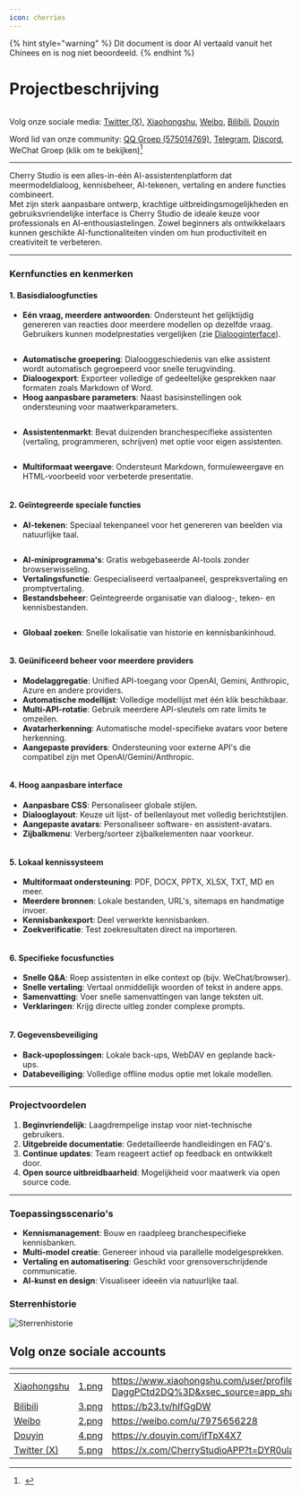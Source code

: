 ```yaml
---
icon: cherries
---
```


{% hint style="warning" %}
Dit document is door AI vertaald vanuit het Chinees en is nog niet beoordeeld.
{% endhint %}

# Projectbeschrijving

<figure><img src=".gitbook/assets/docs-readme-banner1.png" alt=""><figcaption></figcaption></figure>

Volg onze sociale media: [Twitter (X)](https://x.com/CherryStudioAPP), [Xiaohongshu](https://www.xiaohongshu.com/user/profile/662b6853000000000b031d9a), [Weibo](https://weibo.com/u/7975656228), [Bilibili](https://space.bilibili.com/3546657515898892), [Douyin](https://www.douyin.com/user/MS4wLjABAAAAmw9A54m5J0hHVMQY5eGrVJ-EHDoOS0hgJ6M1F9MN2Tn2V163A0xrC4_KVzfmQSxC)

Word lid van onze community: [QQ Groep (575014769)](https://qm.qq.com/q/lo0D4qVZKi), [Telegram](https://t.me/CherryStudioAI), [Discord](https://discord.gg/wez8HtpxqQ), WeChat Groep (klik om te bekijken)[^1]

***

Cherry Studio is een alles-in-één AI-assistentenplatform dat meermodeldialoog, kennisbeheer, AI-tekenen, vertaling en andere functies combineert.  
Met zijn sterk aanpasbare ontwerp, krachtige uitbreidingsmogelijkheden en gebruiksvriendelijke interface is Cherry Studio de ideale keuze voor professionals en AI-enthousiastelingen. Zowel beginners als ontwikkelaars kunnen geschikte AI-functionaliteiten vinden om hun productiviteit en creativiteit te verbeteren.

***

### **Kernfuncties en kenmerken**

#### **1. Basisdialoogfuncties**

* **Eén vraag, meerdere antwoorden**: Ondersteunt het gelijktijdig genereren van reacties door meerdere modellen op dezelfde vraag. Gebruikers kunnen modelprestaties vergelijken (zie [Dialooginterface](cherrystudio/preview/chat.md)).

<figure><img src=".gitbook/assets/docs-readme-1 (1).png" alt=""><figcaption></figcaption></figure>

* **Automatische groepering**: Dialooggeschiedenis van elke assistent wordt automatisch gegroepeerd voor snelle terugvinding.
* **Dialoogexport**: Exporteer volledige of gedeeltelijke gesprekken naar formaten zoals Markdown of Word.
* **Hoog aanpasbare parameters**: Naast basisinstellingen ook ondersteuning voor maatwerkparameters.

<figure><img src=".gitbook/assets/docs-readme-2 (2).png" alt=""><figcaption></figcaption></figure>

* **Assistentenmarkt**: Bevat duizenden branchespecifieke assistenten (vertaling, programmeren, schrijven) met optie voor eigen assistenten.

<figure><img src=".gitbook/assets/docs-readme-4.png" alt=""><figcaption></figcaption></figure>

* **Multiformaat weergave**: Ondersteunt Markdown, formuleweergave en HTML-voorbeeld voor verbeterde presentatie.

<figure><img src=".gitbook/assets/docs-readme-3 (1).png" alt=""><figcaption></figcaption></figure>

#### **2. Geïntegreerde speciale functies**

* **AI-tekenen**: Speciaal tekenpaneel voor het genereren van beelden via natuurlijke taal.

<figure><img src=".gitbook/assets/docs-readme-5.png" alt=""><figcaption></figcaption></figure>

* **AI-miniprogramma's**: Gratis webgebaseerde AI-tools zonder browserwisseling.
* **Vertalingsfunctie**: Gespecialiseerd vertaalpaneel, gespreksvertaling en promptvertaling.
* **Bestandsbeheer**: Geïntegreerde organisatie van dialoog-, teken- en kennisbestanden.

<figure><img src=".gitbook/assets/docs-readme-6.png" alt=""><figcaption></figcaption></figure>

* **Globaal zoeken**: Snelle lokalisatie van historie en kennisbankinhoud.

<figure><img src=".gitbook/assets/docs-readme-7.png" alt=""><figcaption></figcaption></figure>

#### **3. Geünificeerd beheer voor meerdere providers**

* **Modelaggregatie**: Unified API-toegang voor OpenAI, Gemini, Anthropic, Azure en andere providers.
* **Automatische modellijst**: Volledige modellijst met één klik beschikbaar.
* **Multi-API-rotatie**: Gebruik meerdere API-sleutels om rate limits te omzeilen.
* **Avatarherkenning**: Automatische model-specifieke avatars voor betere herkenning.
* **Aangepaste providers**: Ondersteuning voor externe API's die compatibel zijn met OpenAI/Gemini/Anthropic.

<figure><img src=".gitbook/assets/docs-readme-8.png" alt=""><figcaption></figcaption></figure>

#### **4. Hoog aanpasbare interface**

* **Aanpasbare CSS**: Personaliseer globale stijlen.
* **Dialooglayout**: Keuze uit lijst- of bellenlayout met volledig berichtstijlen.
* **Aangepaste avatars**: Personaliseer software- en assistent-avatars.
* **Zijbalkmenu**: Verberg/sorteer zijbalkelementen naar voorkeur.

<figure><img src=".gitbook/assets/docs-readme-9.png" alt=""><figcaption></figcaption></figure>

#### **5. Lokaal kennissysteem**

* **Multiformaat ondersteuning**: PDF, DOCX, PPTX, XLSX, TXT, MD en meer.
* **Meerdere bronnen**: Lokale bestanden, URL's, sitemaps en handmatige invoer.
* **Kennisbankexport**: Deel verwerkte kennisbanken.
* **Zoekverificatie**: Test zoekresultaten direct na importeren.

<figure><img src=".gitbook/assets/docs-readme-10.png" alt=""><figcaption></figcaption></figure>

#### **6. Specifieke focusfuncties**

* **Snelle Q&A**: Roep assistenten in elke context op (bijv. WeChat/browser).
* **Snelle vertaling**: Vertaal onmiddellijk woorden of tekst in andere apps.
* **Samenvatting**: Voer snelle samenvattingen van lange teksten uit.
* **Verklaringen**: Krijg directe uitleg zonder complexe prompts.

<figure><img src=".gitbook/assets/docs-readme-11.png" alt=""><figcaption></figcaption></figure>

#### **7. Gegevensbeveiliging**

* **Back-upoplossingen**: Lokale back-ups, WebDAV en geplande back-ups.
* **Databeveiliging**: Volledige offline modus optie met lokale modellen.

***

### **Projectvoordelen**

1. **Beginvriendelijk**: Laagdrempelige instap voor niet-technische gebruikers.
2. **Uitgebreide documentatie**: Gedetailleerde handleidingen en FAQ's.
3. **Continue updates**: Team reageert actief op feedback en ontwikkelt door.
4. **Open source uitbreidbaarheid**: Mogelijkheid voor maatwerk via open source code.

***

### **Toepassingsscenario's**

* **Kennismanagement**: Bouw en raadpleeg branchespecifieke kennisbanken.
* **Multi-model creatie**: Genereer inhoud via parallelle modelgesprekken.
* **Vertaling en automatisering**: Geschikt voor grensoverschrijdende communicatie.
* **AI-kunst en design**: Visualiseer ideeën via natuurlijke taal.

### Sterrenhistorie

![Sterrenhistorie](https://urlscan.io/liveshot/?width=1300\&height=620\&url=https://cherrystarhistory.ocool.online/)

## Volg onze sociale accounts

<table data-view="cards"><thead><tr><th></th><th data-hidden data-card-cover data-type="files"></th><th data-hidden data-card-target data-type="content-ref"></th></tr></thead><tbody><tr><td><a href="https://www.xiaohongshu.com/user/profile/662b6853000000000b031d9a?xsec_token=YB_1nKvlH4r5hPYVVbbsNHF8Y6n6AKlm5-DaggPCtd2DQ%3D&#x26;xsec_source=app_share&#x26;xhsshare=CopyLink&#x26;appuid=662b6853000000000b031d9a&#x26;apptime=1738627324&#x26;share_id=ace5db41b5954fab8d98a2a7865a62bc&#x26;share_channel=copy_link">Xiaohongshu</a></td><td><a href=".gitbook/assets/1.png">1.png</a></td><td><a href="https://www.xiaohongshu.com/user/profile/662b6853000000000b031d9a?xsec_token=YB_1nKvlH4r5hPYVVbbsNHF8Y6n6AKlm5-DaggPCtd2DQ%3D&#x26;xsec_source=app_share&#x26;xhsshare=CopyLink&#x26;appuid=662b6853000000000b031d9a&#x26;apptime=1738627324&#x26;share_id=ace5db41b5954fab8d98a2a7865a62bc&#x26;share_channel=copy_link">https://www.xiaohongshu.com/user/profile/662b6853000000000b031d9a?xsec_token=YB_1nKvlH4r5hPYVVbbsNHF8Y6n6AKlm5-DaggPCtd2DQ%3D&#x26;xsec_source=app_share&#x26;xhsshare=CopyLink&#x26;appuid=662b6853000000000b031d9a&#x26;apptime=1738627324&#x26;share_id=ace5db41b5954fab8d98a2a7865a62bc&#x26;share_channel=copy_link</a></td></tr><tr><td><a href="https://b23.tv/hIfGgDW">Bilibili</a></td><td><a href=".gitbook/assets/3.png">3.png</a></td><td><a href="https://b23.tv/hIfGgDW">https://b23.tv/hIfGgDW</a></td></tr><tr><td><a href="https://weibo.com/u/7975656228">Weibo</a></td><td><a href=".gitbook/assets/2.png">2.png</a></td><td><a href="https://weibo.com/u/7975656228">https://weibo.com/u/7975656228</a></td></tr><tr><td><a href="https://v.douyin.com/ifTpX4X7">Douyin</a></td><td><a href=".gitbook/assets/4.png">4.png</a></td><td><a href="https://v.douyin.com/ifTpX4X7">https://v.douyin.com/ifTpX4X7</a></td></tr><tr><td><a href="https://x.com/CherryStudioAPP?t=DYR0ulaLur-bO4Us3bG79A&#x26;s=05">Twitter (X)</a></td><td><a href=".gitbook/assets/5.png">5.png</a></td><td><a href="https://x.com/CherryStudioAPP?t=DYR0ulaLur-bO4Us3bG79A&#x26;s=05">https://x.com/CherryStudioAPP?t=DYR0ulaLur-bO4Us3bG79A&#x26;s=05</a></td></tr></tbody></table>

[^1]: <img src=".gitbook/assets/微信群二维码.png" alt="" data-size="original">